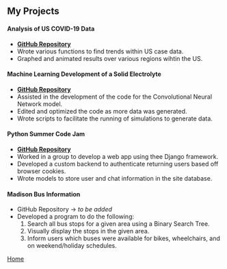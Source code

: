 ## My Projects

#### **Analysis of US COVID-19 Data**
- **[GitHub Repository](https://github.com/evanokeefe/covid-analysis)**
- Wrote various functions to find trends within US case data.
- Graphed and animated results over various regions wihtin the US.

#### **Machine Learning Development of a Solid Electrolyte**
- **[GitHub Repository](https://github.com/evanokeefe/Solid_Electrolyte)**
- Assisted in the development of the code for the Convolutional Neural Network model.
- Edited and optimized the code as more data was generated.
- Wrote scripts to facilitate the running of simulations to generate data.

#### **Python Summer Code Jam**
- **[GitHub Repository](https://github.com/python-discord/summer-code-jam-2020/tree/master/whimsical-woodpeckers)**
- Worked in a group to develop a web app using thee Django framework.
- Developed a custom backend to authenticate returning users based  off browser cookies.
- Wrote models to store user and chat information in the site database.

#### **Madison Bus Information**
- GitHub Repository -> *to be added*
- Developed a program to do the following:
    1. Search all bus stops for a given area using a Binary Search Tree.
    2. Visually display the stops in the given area.
    3. Inform users which buses were available for bikes, wheelchairs, and on weekend/holiday schedules.

[Home](/)
